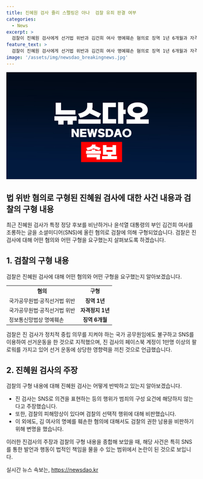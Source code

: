```yaml
---
title: 진혜원 검사 쥴리 스펠링은 아나  검찰 유죄 판결 여부
categories:
  - News
excerpt: >
  검찰이 진혜원 검사에게 선거법 위반과 김건희 여사 명예훼손 혐의로 징역 1년 6개월과 자격정지 1년을 구형했다. 진 검사는 SNS를 통해 특정 정당 후보를 비난하거나 윤석열 대통령의 부인을 조롱한 것으로 2021년 보궐선거에 출마하는 특정 인물과 소속정당을 지지하거나 비판하며 선거운동을 했다는 이유에서 유죄로 판단됐다. 진 검사는 이에 대해 SNS로 의견을 표현하는 행위가 범죄의 구성 요건이 아니라고 주장했지만, 검찰은 강력한 처벌이 필요하다고 주장했다. 2022년 9월에는 김 여사를 비하하는 글을 올려 명예훼손 혐의도 받았다.
feature_text: >
  검찰이 진혜원 검사에게 선거법 위반과 김건희 여사 명예훼손 혐의로 징역 1년 6개월과 자격정지 1년을 구형했다. 진 검사는 SNS를 통해 특정 정당 후보를 비난하거나 윤석열 대통령의 부인을 조롱한 것으로 2021년 보궐선거에 출마하는 특정 인물과 소속정당을 지지하거나 비판하며 선거운동을 했다는 이유에서 유죄로 판단됐다. 진 검사는 이에 대해 SNS로 의견을 표현하는 행위가 범죄의 구성 요건이 아니라고 주장했지만, 검찰은 강력한 처벌이 필요하다고 주장했다. 2022년 9월에는 김 여사를 비하하는 글을 올려 명예훼손 혐의도 받았다.
image: '/assets/img/newsdao_breakingnews.jpg'
---
```


<p><img src="/assets/img/newsdao_breakingnews.jpg" alt="implanttips 속보" /></p>

<h2>법 위반 혐의로 구형된 진혜원 검사에 대한 사건 내용과 검찰의 구형 내용</h2>

<p data-ke-size="size16">최근 진혜원 검사가 특정 정당 후보를 비난하거나 윤석열 대통령의 부인 김건희 여사를 조롱하는 글을 소셜미디어(SNS)에 올린 혐의로 검찰에 의해 구형되었습니다. 검찰은 진 검사에 대해 어떤 혐의와 어떤 구형을 요구했는지 살펴보도록 하겠습니다.</p>

<h2>1. 검찰의 구형 내용</h2>

<p data-ke-size="size16">검찰은 진혜원 검사에 대해 어떤 혐의와 어떤 구형을 요구했는지 알아보겠습니다.</p>

<table>
  <tr>
    <th>혐의</th>
    <th>구형</th>
  </tr>
  <tr>
    <td>국가공무원법·공직선거법 위반</td>
    <td style="text-align: center; height: 17px;"><b>징역 1년</b></td>
  </tr>
  <tr>
    <td>국가공무원법·공직선거법 위반</td>
    <td style="text-align: center; height: 17px;"><b>자격정지 1년</b></td>
  </tr>
  <tr>
    <td>정보통신망법상 명예훼손</td>
    <td style="text-align: center; height: 17px;"><b>징역 6개월</b></td>
  </tr>
</table>

<p data-ke-size="size16">검찰은 진 검사가 정치적 중립 의무를 지켜야 하는 국가 공무원임에도 불구하고 SNS를 이용하여 선거운동을 한 것으로 지적했으며, 진 검사의 페이스북 계정이 1만명 이상의 팔로워를 가지고 있어 선거 운동에 상당한 영향력을 끼친 것으로 언급했습니다.</p>

<h2>2. 진혜원 검사의 주장</h2>

<p data-ke-size="size16">검찰의 구형 내용에 대해 진혜원 검사는 어떻게 반박하고 있는지 알아보겠습니다.</p>

<ul>
  <li>진 검사는 SNS로 의견을 표현하는 등의 행위가 범죄의 구성 요건에 해당하지 않는다고 주장했습니다.</li>
  <li>또한, 검찰의 피해망상이 있다며 검찰의 선택적 행위에 대해 비판했습니다.</li>
  <li>이 외에도, 김 여사의 명예를 훼손한 혐의에 대해서도 검찰의 권한 남용을 비판하기 위해 변명을 했습니다.</li>
</ul>

<p data-ke-size="size16">이러한 진검사의 주장과 검찰의 구형 내용을 종합해 보았을 때, 해당 사건은 특히 SNS를 통한 발언과 행동이 법적인 책임을 물을 수 있는 범위에서 논란이 된 것으로 보입니다.</p>
실시간 뉴스 속보는, <a href="https://newsdao.kr" rel="dofollow">https://newsdao.kr</a>


